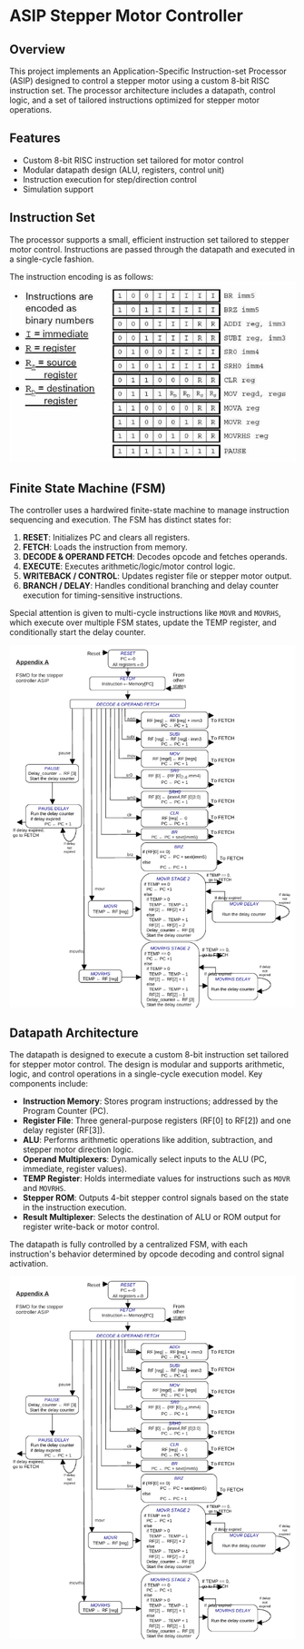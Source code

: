 # ASIP Stepper Motor Controller

## Overview
This project implements an Application-Specific Instruction-set Processor (ASIP) designed to control a stepper motor using a custom 8-bit RISC instruction set. The processor architecture includes a datapath, control logic, and a set of tailored instructions optimized for stepper motor operations.

## Features
- Custom 8-bit RISC instruction set tailored for motor control  
- Modular datapath design (ALU, registers, control unit)  
- Instruction execution for step/direction control  
- Simulation support

## Instruction Set
The processor supports a small, efficient instruction set tailored to stepper motor control. Instructions are passed through the datapath and executed in a single-cycle fashion.

The instruction encoding is as follows:
![Instruction Set](./photos/instruction_set.png)

## Finite State Machine (FSM)

The controller uses a hardwired finite-state machine to manage instruction sequencing and execution. The FSM has distinct states for:

1. **RESET**: Initializes PC and clears all registers.
2. **FETCH**: Loads the instruction from memory.
3. **DECODE & OPERAND FETCH**: Decodes opcode and fetches operands.
4. **EXECUTE**: Executes arithmetic/logic/motor control logic.
5. **WRITEBACK / CONTROL**: Updates register file or stepper motor output.
6. **BRANCH / DELAY**: Handles conditional branching and delay counter execution for timing-sensitive instructions.

Special attention is given to multi-cycle instructions like `MOVR` and `MOVRHS`, which execute over multiple FSM states, update the TEMP register, and conditionally start the delay counter. 

![FSM Diagram](./photos/FSM.png)

## Datapath Architecture

The datapath is designed to execute a custom 8-bit instruction set tailored for stepper motor control. The design is modular and supports arithmetic, logic, and control operations in a single-cycle execution model. Key components include:

- **Instruction Memory**: Stores program instructions; addressed by the Program Counter (PC).
- **Register File**: Three general-purpose registers (RF[0] to RF[2]) and one delay register (RF[3]).
- **ALU**: Performs arithmetic operations like addition, subtraction, and stepper motor direction logic.
- **Operand Multiplexers**: Dynamically select inputs to the ALU (PC, immediate, register values).
- **TEMP Register**: Holds intermediate values for instructions such as `MOVR` and `MOVRHS`.
- **Stepper ROM**: Outputs 4-bit stepper control signals based on the state in the instruction execution.
- **Result Multiplexer**: Selects the destination of ALU or ROM output for register write-back or motor control.

The datapath is fully controlled by a centralized FSM, with each instruction's behavior determined by opcode decoding and control signal activation.

![FSM Diagram](./photos/FSM.png)
